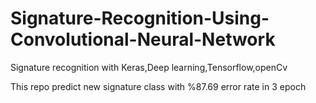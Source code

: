# Signature-Recognition-Using-Convolutional-Neural-Network
Signature recognition with Keras,Deep learning,Tensorflow,openCv

This repo predict new signature class with %87.69 error rate in 3 epoch
